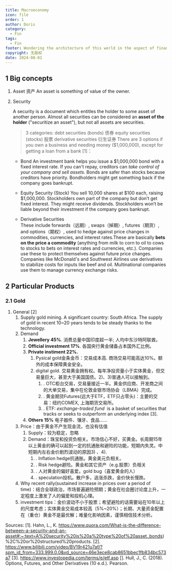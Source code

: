 ```yaml
---
title: Macroeconomy
icon: file
order: 1
author: Doris
category:
  - Fin
tags:
  - Fin
footer: Wondering the architecture of this world in the aspect of finance...
copyright: 无版权
date: 2024-08-01
---
```

## 1 Big concepts

1. Asset 资产
	An asset is something of value of the owner.
    
2. Security
    
    A security is a document which entitles the holder to some asset of another person. Almost all securities can be considered an **asset of the holder** ("securitize an asset"), but not all assets are securities. 
    > 3 categories:
	    debt securities (bonds)  债券
		equity securities (stocks) 股票
		derivative securities 衍生证券
    > There are 3 options if you own a business and needing money ($1,000,000), except for getting a loan from a bank [1]：

	- Bond
		An investment bank helps you issue a $1,000,000 bond with a fixed interest rate. If you can't repay, creditors can *take control of your company and sell assets*. Bonds are safer than stocks because creditors have priority. Bondholders might get something back if the company goes bankrupt.

	- Equity Security (Stock)
	  You sell 10,000 shares at $100 each, raising $1,000,000. Stockholders own part of the company but don’t get fixed interest. They might receive dividends. Stockholders won’t be liable beyond their investment if the company goes bankrupt.

	- Derivative Securities  
		These include forwards（远期）, swaps（掉期）, futures（期货）, and options（期权）, used to hedge against price changes in commodities, currencies, and interest rates.These are basically **bets on the price a commodity** (anything from milk to corn to oil to cows to stocks to bets on interest rates and currencies, etc.). Companies use these to protect themselves against future price changes. Companies like McDonald's and Southwest Airlines use derivatives to stabilize costs for inputs like beef and oil. Multinational companies use them to manage currency exchange risks.
	

## 2 Particular Products
### 2.1 Gold
1.  General [2]
	1. Supply 
		gold mining. A significant country: South Africa. The supply of gold in recent 10~20 years tends to be steady thanks to the technology.
	2. Demand
		1. **Jewellery 45%**. 消费总量中国印度超一半; 人均中东沙特阿联酋。
		2. **Official investment 17%**. 各国央行黄金储备占本国外汇比例。
		3. **Private instiment 22%.** 
			1. Pysical gold金条金币：交易成本高. 商场交易可能高达10%。额外的成本保障黄金安全。
			2. digital gold. 交易黄金拥有权。每年净投资量小于实体黄金，但交易量巨大，甚至大于美国国债。2)、3)普通人可以接触到。
				1) . OTC柜台交易，交易量接近一半。黄金供应商、开发商之间的大单交易，集中在伦敦金银市场协会（LBMA）完成。
				2) . 黄金期货Futures(远大于ETF，ETF只占零头)：主要的交易：纽约COMEX, 上海期货交易所。
				3) . ETF: _exchange-traded fund_  is a basket of securities that tracks or seeks to outperform an underlying index [3].
		4. **Others 15%** 电子器件、镶牙、食品……
	3. Price：由于黄金不产生现金流，也没有估值
		1. Supply：较为稳定，忽略
		2. Demand：珠宝和投资负相关。市场信心不好，买黄金。长周期15年以上黄金的确可以起到一定的抗通胀和避险的功能，短期内失灵。中短期内左右金价剧烈波动的原因3) 、4).
			1) . Inflation hedge抗通胀。黄金美元负相关。
			2) . Risk hedge避险。黄金和其它资产（e.g.股票）负相关
			3) . 人对黄金的偏好喜爱。gold bug（喜爱黄金的人）
			4) . speculation投机。散户多，追涨杀跌，金价快长慢跌。
	4. Why recent rally(sustained increase in prices over a period of time)：结合全球政治，市场普遍避险预期；黄金在社会圈讨论度上升，一定程度上激发了人的偏爱和投机心理。
	5. investment tips：金价波动不小于股票；希望避险的话需要站在10年以上的尺度考虑；实体黄金交易成本较高（5%~20%）；长期、大量资金配置在（重仓）黄金不是最优解；难量化影响因素，谨慎相信技术分析。





Sources:
[1]. Hahn, L., K. https://www.quora.com/What-is-the-difference-between-a-security-and-an-asset#:~:text=A%20security%20is%20a%20type%20of%20asset.,bonds)%2C%20or%20structured%20products. 
[2]. https://www.bilibili.com/video/BV19r421u7af/?spm_id_from=333.999.0.0&vd_source=46e3ece8cab8651bbec1fb834bc573a7
[3]. https://www.investopedia.com/terms/e/etf.asp
 []. Hull, J., C. (2018). Options, Futures, and Other Derivatives (10 e.d.). Pearson.